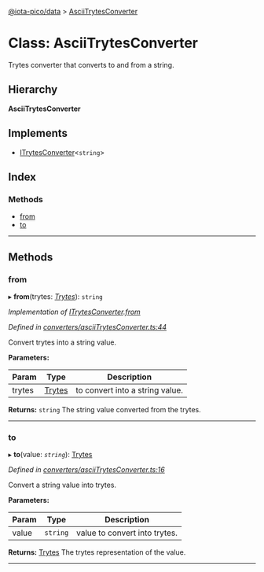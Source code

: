 [@iota-pico/data](../README.md) > [AsciiTrytesConverter](../classes/asciitrytesconverter.md)

# Class: AsciiTrytesConverter

Trytes converter that converts to and from a string.

## Hierarchy

**AsciiTrytesConverter**

## Implements

* [ITrytesConverter](../interfaces/itrytesconverter.md)<`string`>

## Index

### Methods

* [from](asciitrytesconverter.md#from)
* [to](asciitrytesconverter.md#to)

---

## Methods

<a id="from"></a>

###  from

▸ **from**(trytes: *[Trytes](trytes.md)*): `string`

*Implementation of [ITrytesConverter](../interfaces/itrytesconverter.md).[from](../interfaces/itrytesconverter.md#from)*

*Defined in [converters/asciiTrytesConverter.ts:44](https://github.com/iota-pico/data/blob/501a2d7/src/converters/asciiTrytesConverter.ts#L44)*

Convert trytes into a string value.

**Parameters:**

| Param | Type | Description |
| ------ | ------ | ------ |
| trytes | [Trytes](trytes.md) |  to convert into a string value. |

**Returns:** `string`
The string value converted from the trytes.

___
<a id="to"></a>

###  to

▸ **to**(value: *`string`*): [Trytes](trytes.md)

*Defined in [converters/asciiTrytesConverter.ts:16](https://github.com/iota-pico/data/blob/501a2d7/src/converters/asciiTrytesConverter.ts#L16)*

Convert a string value into trytes.

**Parameters:**

| Param | Type | Description |
| ------ | ------ | ------ |
| value | `string` |  value to convert into trytes. |

**Returns:** [Trytes](trytes.md)
The trytes representation of the value.

___


